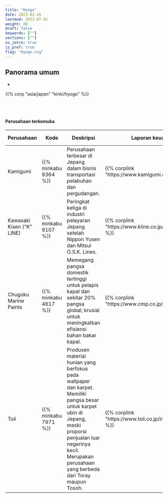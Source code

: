 ```yaml
---
title: "Hyogo"
date: 2023-02-26
lastmod: 2023-07-01
weight: 80
draft: false
keywords: [""]
sections: [""]
no_jetro: true
is_pref: true
flag: "Hyogo.svg"
---
```



<div class="main-desciption country-description">
    <h2 class="section-title">Panorama umum</h2>
    <ul class="rule-list">
        <li></li>
    </ul>
    {{% corp "asia/japan" "kinki/hyogo" %}}
</div>

<div class="container-corp mt-5" id="corp-desc" style="padding-top:50px">
    <h4 class="mb-4">Perusahaan terkemuka</h4>
    <table class="table table-striped table-bordered">
        <thead class="table-light">
            <tr>
                <th scope="col" class="col-width-2">Perusahaan</th>
                <th scope="col" class="col-width-1">Kode</th>
                <th scope="col" class="col-width-7">Deskripsi</th>
                <th scope="col" class="col-width-05">Laporan keuangan</th>
                <th scope="col" class="col-width-05">Riwayat dividen</th>
            </tr>
        </thead>
        <tbody class="corp-desc">
            <tr>
                <td>Kamigumi</td>
                <td>{{% minkabu 9364 %}}</td>
                <td>Perusahaan terbesar di Jepang dalam bisnis transportasi pelabuhan dan pergudangan.</td>
                <td>{{% corplink "https://www.kamigumi.co.jp/ir/" %}}</td>
                <td>{{% dividend "tokyo" "9364" %}}</td>
            </tr>
            <tr>
                <td>Kawasaki Kisen (“K” LINE)</td>
                <td>{{% minkabu 9107 %}}</td>
                <td>Peringkat ketiga di industri pelayaran Jepang setelah Nippon Yusen dan Mitsui O.S.K. Lines.</td>
                <td>{{% corplink "https://www.kline.co.jp/ja/ir/library.html" %}}</td>
                <td>{{% dividend "tokyo" "9107" %}}</td>
            </tr>
            <tr>
                <td>Chugoku Marine Paints</td>
                <td>{{% minkabu 4617 %}}</td>
                <td>Memegang pangsa domestik tertinggi untuk pelapis kapal dan sekitar 20% pangsa global; krusial untuk meningkatkan efisiensi bahan bakar kapal.</td>
                <td>{{% corplink "https://www.cmp.co.jp/ir.html" %}}</td>
                <td>{{% dividend "tokyo" "4617" %}}</td>
            </tr>
            <tr>
                <td>Toli</td>
                <td>{{% minkabu 7971 %}}</td>
                <td>Produsen material hunian yang berfokus pada wallpaper dan karpet. Memiliki pangsa besar untuk karpet ubin di Jepang, meski proporsi penjualan luar negerinya kecil. Merupakan perusahaan yang berbeda dari Toray maupun Tosoh.</td>
                <td>{{% corplink "https://www.toli.co.jp/ir/presentation/" %}}</td>
                <td>{{% dividend "tokyo" "7971" %}}</td>
            </tr>
        </tbody>
    </table>
</div>


